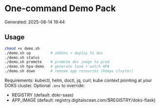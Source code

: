 # One-command Demo Pack

Generated: 2025-08-14 19:44

## Usage
```bash
chmod +x demo.sh
./demo.sh up         # addons + deploy to dev
./demo.sh status
./demo.sh promote    # promote dev image to prod
./demo.sh hpa-demo   # generate load + watch HPA
./demo.sh down       # remove app resources (keeps cluster)
```
Requirements: kubectl, helm, doctl, jq, curl; kube context pointing at your DOKS cluster.
Optional `.env` to override:
- REGISTRY (default: dokr-saas)
- APP_IMAGE (default: registry.digitalocean.com/$REGISTRY/doks-flask)
